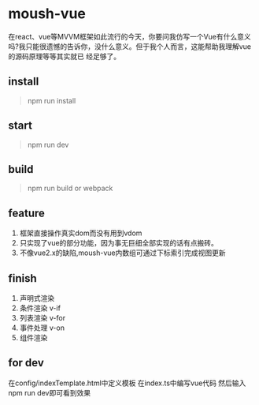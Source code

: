 <!--
 * @Author: 某时橙
 * @Date: 2021-10-13 21:35:58
 * @LastEditTime: 2021-11-30 11:12:49
 * @LastEditors: Please set LastEditors
 * @Description: 请添加介绍
 * @FilePath: \moush-vue-test\README.md
 * 可以输入预定的版权声明、个性签名、空行等
-->
# moush-vue
在react、vue等MVVM框架如此流行的今天，你要问我仿写一个Vue有什么意义吗?我只能很遗憾的告诉你，没什么意义。但于我个人而言，这能帮助我理解vue的源码原理等等其实就已
经足够了。


## install
> npm run install
## start
> npm run dev
## build
> npm run build or webpack


## feature

1. 框架直接操作真实dom而没有用到vdom
2. 只实现了vue的部分功能，因为事无巨细全部实现的话有点搬砖。
3. 不像vue2.x的缺陷,moush-vue内数组可通过下标索引完成视图更新

## finish
1. 声明式渲染
2. 条件渲染 v-if
3. 列表渲染 v-for
4. 事件处理 v-on
5. 组件渲染 


## for dev  
在config/indexTemplate.html中定义模板
在index.ts中编写vue代码
然后输入npm run dev即可看到效果
